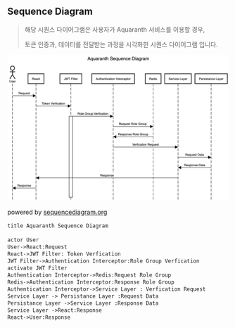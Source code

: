 Sequence Diagram
--- 

> 해당 시퀀스 다이어그램은 사용자가 Aquaranth 서비스를 이용할 경우, 
> 
> 토큰 인증과, 데이터를 전달받는 과정을 시각화한 시퀀스 다이어그램 입니다.
> 
![](sequence_diagram.png)

powered by [sequencediagram.org](https://sequencediagram.org/)

```
title Aquaranth Sequence Diagram

actor User
User->React:Request
React->JWT Filter: Token Verfication
JWT Filter->Authentication Interceptor:Role Group Verfication
activate JWT Filter
Authentication Interceptor->Redis:Request Role Group 
Redis->Authentication Interceptor:Response Role Group
Authentication Interceptor->Service Layer : Verfication Request
Service Layer -> Persistance Layer :Request Data
Persistance Layer ->Service Layer :Response Data
Service Layer ->React:Response
React->User:Response
```
